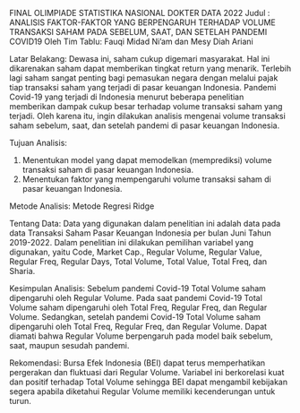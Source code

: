FINAL OLIMPIADE STATISTIKA NASIONAL DOKTER DATA 2022
Judul : ANALISIS FAKTOR-FAKTOR YANG BERPENGARUH TERHADAP VOLUME TRANSAKSI SAHAM PADA SEBELUM, SAAT, DAN SETELAH PANDEMI COVID19
Oleh Tim Tablu: Fauqi Midad Ni’am dan Mesy Diah Ariani

Latar Belakang:
Dewasa ini, saham cukup digemari masyarakat. Hal ini dikarenakan saham dapat memberikan tingkat return yang menarik. 
Terlebih lagi saham sangat penting bagi pemasukan negara dengan melalui pajak tiap transaksi saham yang terjadi di pasar keuangan Indonesia.
Pandemi Covid-19 yang terjadi di Indonesia menurut beberapa penelitian memberikan dampak cukup besar terhadap volume transaksi saham yang terjadi. 
Oleh karena itu, ingin dilakukan analisis mengenai volume transaksi saham sebelum, saat, dan setelah pandemi di pasar keuangan Indonesia.

Tujuan Analisis:
1. Menentukan model yang dapat memodelkan (memprediksi) volume transaksi saham di pasar keuangan Indonesia.
2. Menentukan faktor yang mempengaruhi volume transaksi saham di pasar keuangan Indonesia.

Metode Analisis: 
Metode Regresi Ridge

Tentang Data:
Data yang digunakan dalam penelitian ini adalah data pada data Transaksi Saham Pasar Keuangan Indonesia per bulan Juni Tahun 2019-2022. 
Dalam penelitian ini dilakukan pemilihan variabel yang digunakan, yaitu Code, Market Cap., Regular Volume, Regular Value, Regular Freq, 
Regular Days, Total Volume, Total Value, Total Freq, dan Sharia.

Kesimpulan Analisis:
Sebelum pandemi Covid-19 Total Volume saham dipengaruhi oleh Regular Volume. 
Pada saat pandemi Covid-19 Total Volume saham dipengaruhi oleh Total Freq, Regular Freq, dan Regular Volume. 
Sedangkan, setelah pandemi Covid-19 Total Volume saham dipengaruhi oleh Total Freq, Regular Freq, dan Regular Volume. 
Dapat diamati bahwa Regular Volume berpengaruh pada model baik sebelum, saat, maupun sesudah pandemi.

Rekomendasi:
Bursa Efek Indonesia (BEI) dapat terus memperhatikan pergerakan dan fluktuasi dari Regular Volume. 
Variabel ini berkorelasi kuat dan positif terhadap Total Volume sehingga BEI dapat mengambil kebijakan segera apabila diketahui Regular Volume memiliki kecenderungan untuk turun.




